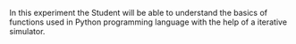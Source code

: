 In this experiment the Student will be able to understand the basics of functions used in Python programming language with the help of a iterative simulator.